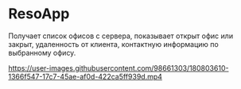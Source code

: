 # ResoApp
Получает список офисов с сервера, показывает открыт офис или закрыт, удаленность от клиента, контактную информацию по выбранному офису. 

https://user-images.githubusercontent.com/98661303/180803610-1366f547-17c7-45ae-af0d-422ca5ff939d.mp4

